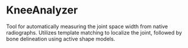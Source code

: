 # KneeAnalyzer
Tool for automatically measuring the joint space width from native radiographs. Utilizes template matching to localize the joint, followed by bone delineation using active shape models.

